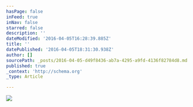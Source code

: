 ```yaml
---
hasPage: false
inFeed: true
inNav: false
starred: false
description: ''
dateModified: '2016-04-05T16:28:39.885Z'
title: ''
datePublished: '2016-04-05T18:31:30.938Z'
author: []
sourcePath: _posts/2016-04-05-d49f8436-ab7a-4295-a9fd-4136f82784d8.md
published: true
_context: 'http://schema.org'
_type: Article

---
```

![](https://the-grid-user-content.s3-us-west-2.amazonaws.com/149e6e47-2ef0-4c9a-9812-c1d494b08c46.jpg)